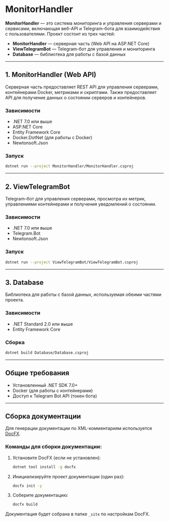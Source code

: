 ﻿
# MonitorHandler

**MonitorHandler** — это система мониторинга и управления серверами и сервисами, включающая веб-API и Telegram-бота для взаимодействия с пользователями. Проект состоит из трех частей:

- **MonitorHandler** — серверная часть (Web API на ASP.NET Core)
- **ViewTelegramBot** — Telegram-бот для управления и мониторинга
- **Database** — библиотека для работы с базой данных

---

## 1. MonitorHandler (Web API)

Серверная часть предоставляет REST API для управления серверами, контейнерами Docker, метриками и скриптами. Также предоставляет API для получение данных о состоянии серверов и контейнеров.

### Зависимости

- .NET 7.0 или выше
- ASP.NET Core
- Entity Framework Core
- Docker.DotNet (для работы с Docker)
- Newtonsoft.Json

### Запуск

```sh
dotnet run --project MonitorHandler/MonitorHandler.csproj
```

---

## 2. ViewTelegramBot

Telegram-бот для управления серверами, просмотра их метрик, управлениями контейнерами и получения уведомлений о состоянии.

### Зависимости

- .NET 7.0 или выше
- Telegram.Bot
- Newtonsoft.Json

### Запуск

```sh
dotnet run --project ViewTelegramBot/ViewTelegramBot.csproj
```

---

## 3. Database

Библиотека для работы с базой данных, используемая обеими частями проекта.

### Зависимости

- .NET Standard 2.0 или выше
- Entity Framework Core

### Сборка

```sh
dotnet build Database/Database.csproj
```

---

## Общие требования

- Установленный .NET SDK 7.0+
- Docker (для работы с контейнерами)
- Доступ к Telegram Bot API (токен бота)

---

## Сборка документации

Для генерации документации по XML-комментариям используется [DocFX](https://dotnet.github.io/docfx/).

### Команды для сборки документации:

1. Установите DocFX (если не установлен):

    ```sh
    dotnet tool install -g docfx
    ```

2. Инициализируйте проект документации (один раз):

    ```sh
    docfx init -y
    ```

3. Соберите документацию:

    ```sh
    docfx build
    ```

Документация будет собрана в папке `_site` по настройкам DocFX.

